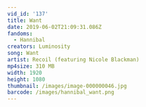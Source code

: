 ```yaml
---
vid_id: '137'
title: Want
date: 2019-06-02T21:09:31.086Z
fandoms:
  - Hannibal
creators: Luminosity
song: Want
artist: Recoil (featuring Nicole Blackman)
mp4size: 310 MB
width: 1920
height: 1080
thumbnail: /images/image-000000046.jpg
barcode: /images/hannibal_want.png
---
```


